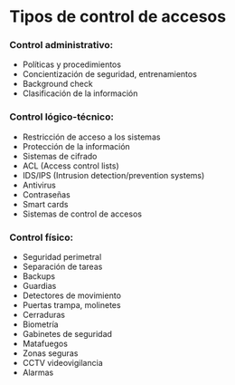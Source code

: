 # Tipos de control de accesos

### Control administrativo:

- Políticas y procedimientos
- Concientización de seguridad, entrenamientos
- Background check
- Clasificación de la información

### Control lógico-técnico:

- Restricción de acceso a los sistemas
- Protección de la información
- Sistemas de cifrado
- ACL (Access control lists)
- IDS/IPS (Intrusion detection/prevention systems)
- Antivirus
- Contraseñas
- Smart cards
- Sistemas de control de accesos

### Control físico:

- Seguridad perimetral
- Separación de tareas
- Backups
- Guardias
- Detectores de movimiento
- Puertas trampa, molinetes
- Cerraduras
- Biometría
- Gabinetes de seguridad
- Matafuegos
- Zonas seguras
- CCTV videovigilancia
- Alarmas
